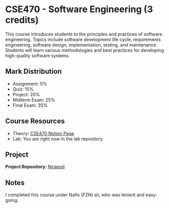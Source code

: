 # CSE470 - Software Engineering (3 credits)

This course introduces students to the principles and practices of software engineering. Topics include software development life cycle, requirements engineering, software design, implementation, testing, and maintenance. Students will learn various methodologies and best practices for developing high-quality software systems.

## Mark Distribution
- Assignment: 5%
- Quiz: 15%
- Project: 20%
- Midterm Exam: 25%
- Final Exam: 35%

## Course Resources
- Theory: [CSE470 Notion Page](https://www.notion.so/CSE470-19309bc77c53806d8ae5c51c8287812b)
- Lab: You are right now in the lab repository.

## Project
**Project Repository:** [Nirapod](https://github.com/badhon495/Nirapod)

## Notes
I completed this course under Nafis (FZN) sir, who was lenient and easy-going.